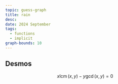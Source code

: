 ```yaml
---
topic: guess-graph
title: rain
desc: 
date: 2024 September
tags:
  - functions
  - implicit
graph-bounds: 10
---
```



## Desmos
```math
x\operatorname{lcm}\left(x,y\right)-y\gcd\left(x,y\right)=0
```
